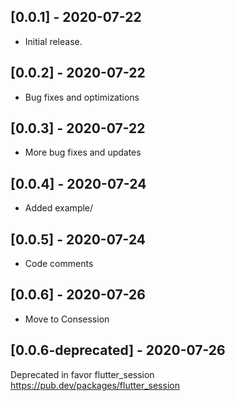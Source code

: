 ## [0.0.1] - 2020-07-22
* Initial release.

## [0.0.2] - 2020-07-22
* Bug fixes and optimizations

## [0.0.3] - 2020-07-22
* More bug fixes and updates

## [0.0.4] - 2020-07-24
* Added example/

## [0.0.5] - 2020-07-24
* Code comments

## [0.0.6] - 2020-07-26
* Move to Consession

## [0.0.6-deprecated] - 2020-07-26
Deprecated in favor flutter_session https://pub.dev/packages/flutter_session


